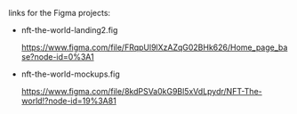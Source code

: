 links for the Figma projects:

* nft-the-world-landing2.fig

  https://www.figma.com/file/FRqpUl9lXzAZqG02BHk626/Home_page_base?node-id=0%3A1

* nft-the-world-mockups.fig

  https://www.figma.com/file/8kdPSVa0kG9Bl5xVdLpydr/NFT-The-world!?node-id=19%3A81

